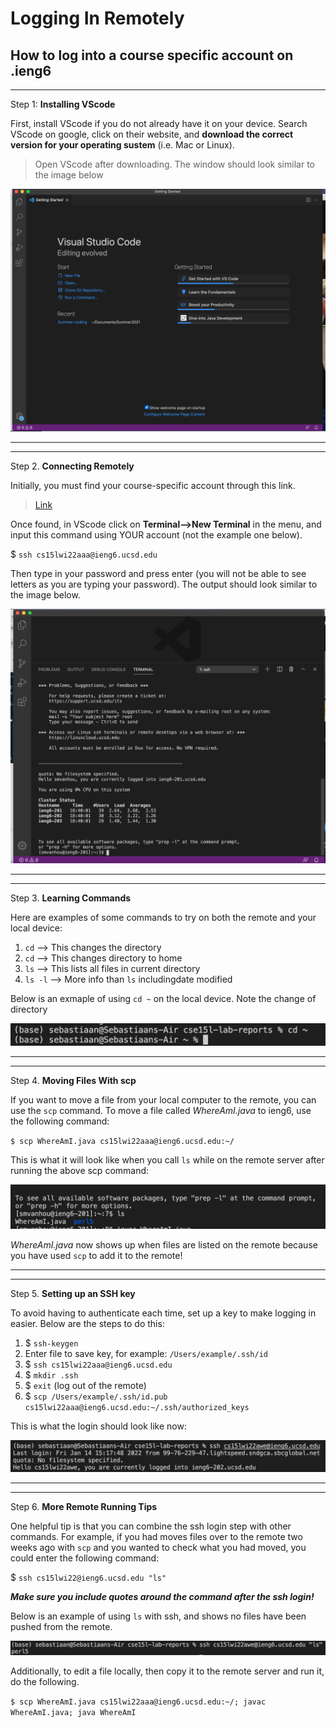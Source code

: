 # Logging In Remotely
## How to log into a course specific account on .ieng6
---

Step 1:  **Installing VScode**

First, install VScode if you do not already have it on your device. Search VScode on google, click on their website, and **download the correct version for your operating sustem** (i.e. Mac or Linux).

>Open VScode after downloading. The window should look similar to the image below

![Image](VScodeHome.png)

---
---

Step 2. **Connecting Remotely**

Initially, you must find your course-specific account through this link.

>[Link](https://sdacs.ucsd.edu/~icc/index.php)

Once found, in VScode click on **Terminal-->New Terminal** in the menu, and input this command using YOUR account (not the example one below).

$ `ssh cs15lwi22aaa@ieng6.ucsd.edu`

Then type in your password and press enter (you will not be able to see letters as you are typing your password). The output should look similar to the image below.

![Image](SshConnection.png)

---
---

Step 3. **Learning Commands**

Here are examples of some commands to try on both the remote and your local device:

1. `cd` --> This changes the directory
2. `cd` --> This changes directory to home
3. `ls` --> This lists all files in current directory
 4. `ls -l` --> More info than `ls` includingdate modified

Below is an exmaple of using `cd ~` on the local device. Note the change of directory

![Image](cdExample.png)

---
---

Step 4. **Moving Files With scp**

If you want to move a file from your local computer to the remote, you can use the `scp` command. To move a file called *WhereAmI.java* to ieng6, use the following command:

`$ scp WhereAmI.java cs15lwi22aaa@ieng6.ucsd.edu:~/`

This is what it will look like when you call `ls` while on the remote server after running the above scp command:

![Image](scpExample.png)

*WhereAmI.java* now shows up when files are listed on the remote because you have used `scp` to add it to the remote!

---
---

Step 5. **Setting up an SSH key**

To avoid having to authenticate each time, set up a key to make logging in easier. Below are the steps to do this:

1. $ `ssh-keygen`
2. Enter file to save key, for example: `/Users/example/.ssh/id`
3. $ `ssh cs15lwi22aaa@ieng6.ucsd.edu`
4. $ `mkdir .ssh`
5. $ `exit` (log out of the remote)
6. $ `scp /Users/example/.ssh/id.pub cs15lwi22aaa@ieng6.ucsd.edu:~/.ssh/authorized_keys`

This is what the login should look like now:

![Image](keyExample.png)

---
---

Step 6. **More Remote Running Tips**

One helpful tip is that you can combine the ssh login step with other commands. For example, if you had moves files over to the remote two weeks ago with `scp` and you wanted to check what you had moved, you could enter the following command:

$ `ssh cs15lwi22@ieng6.ucsd.edu "ls"`

***Make sure you include quotes around the command after the ssh login!***

Below is an example of using `ls` with ssh, and shows no files have been pushed from the remote.

![Image](Command.png)

Additionally, to edit a file locally, then copy it to the remote server and run it, do the following. 

`$ scp WhereAmI.java cs15lwi22aaa@ieng6.ucsd.edu:~/; javac WhereAmI.java; java WhereAmI`